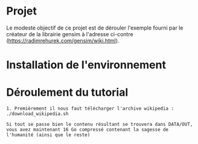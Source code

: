 # Projet

Le modeste objectif de ce projet est de dérouler l'exemple fourni par le créateur de la librairie gensim à l'adresse ci-contre (https://radimrehurek.com/gensim/wiki.html).

# Installation de l'environnement


# Déroulement du tutorial

	1. Premièrement il nous faut télécharger l'archive wikipedia : ./download_wikipedia.sh 

	Si tout se passe bien le contenu résultant se trouvera dans DATA/OUT, vous avez maintenant 16 Go compressé contenant la sagesse de l'humanité (ainsi que le	reste)
	

